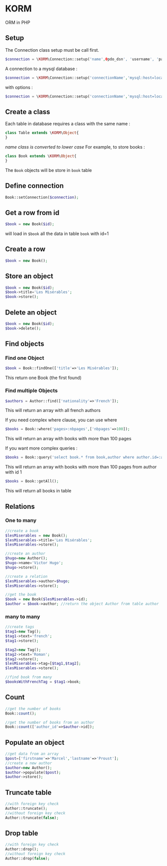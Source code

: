 # KORM
ORM in PHP


## Setup

The Connection class setup must be call first.

``` php
$connection = \KORM\Connection::setup('name',0pdo_dsn', 'username', 'password');
```

A connection to a mysql database :

``` php
$connection = \KORM\Connection::setup('connectionName','mysql:host=localhost;dbname=database', 'username', 'password');
```

with options :

``` php
$connection = \KORM\Connection::setup('connectionName','mysql:host=localhost;dbname=database', 'username', 'password', array(\PDO::MYSQL_ATTR_INIT_COMMAND => 'SET NAMES \'UTF8\''));
```

## Create a class

Each table in database requires a class with the same name :

``` php
class Table extends \KORM\Object{
}
```

_name class is converted to lower case_
For example, to store books :

``` php
class Book extends \KORM\Object{
}
```

The `Book` objects will be store in `book` table

## Define connection
``` php
Book::setConnection($connection);
``` 

## Get a row from id

``` php
$book = new Book($id);
```

will load in `$book` all the data in table `book` with id=1

## Create a row

``` php
$book = new Book();
```

## Store an object

``` php
$book = new Book($id);
$book->title='Les Misérables';
$book->store();
```

## Delete an object

``` php
$book = new Book($id);
$book->delete();
```

## Find objects

### Find one Object

``` php
$book = Book::findOne(['title'=>'Les Misérables']);
```

This return one Book (the first found)

### Find multiple Objects

``` php
$authors = Author::find(['nationality'=>'French']);
```

This will return an array with all french authors

If you need complex where clause, you can use where

``` php
$books = Book::where('pages>:nbpages',['nbpages'=>100]);
```
This will return an array with books with more than 100 pages

If you want more complex queries :

``` php
$books = Book::query('select book.* from book,author where author.id=:author_id and pages>:nbpages and author.id=book.author_id',['nbpages'=>100,'author_id'=>1]);
```
This will return an array with books with more than 100 pages from author with id 1

``` php
$books = Book::getAll();
```
This will return all books in table


## Relations

### One to many

``` php
//create a book
$lesMiserables = new Book();
$lesMiserables->title='Les Misérables';
$lesMiserables->store();

//create an author
$hugo=new Author();
$hugo->name='Victor Hugo';
$hugo->store();

//create a relation
$lesMiserables->author=$hugo;
$lesMiserables->store();

//get the book
$book = new Book($lesMiserables->id);
$author = $book->author; //return the object Author from table author
```

### many to many

``` php
//create tags
$tag1=new Tag();
$tag1->text='french';
$tag1->store();

$tag2=new Tag();
$tag2->text='Roman';
$tag2->store();
$lesMiserables->tag=[$tag1,$tag2];
$lesMiserables->store();

//find book from many
$booksWithFrenchTag = $tag1->book;
```

## Count

``` php
//get the number of books
Book::count();

//get the number of books from an author
Book::count(['author_id'=>$author->id]);
```

## Populate an object

``` php
//get data from an array
$post=['firstname'=>'Marcel','lastname'=>'Proust'];
//create a new author
$author=new Author();
$author->populate($post);
$author->store();
```

## Truncate table

``` php
//with foreign key check
Author::truncate();
//without foreign key check
Author::truncate(false);
```

## Drop table

``` php
//with foreign key check
Author::drop();
//without foreign key check
Author::drop(false);
```

